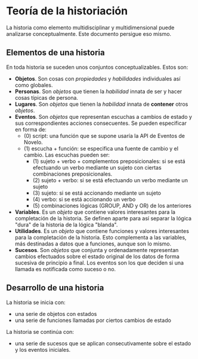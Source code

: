 # Teoría de la historiación

La historia como elemento multidisciplinar y multidimensional puede analizarse conceptualmente. Este documento persigue eso mismo.

## Elementos de una historia

En toda historia se suceden unos conjuntos conceptualizables. Estos son:

- **Objetos**. Son cosas con *propiedades* y *habilidades* individuales así como globales.
- **Personas**. Son *objetos* que tienen la *habilidad* innata de ser y hacer cosas típicas de persona.
- **Lugares**. Son *objetos* que tienen la *habilidad* innata de **contener** otros *objetos*.
- **Eventos**. Son *objetos* que representan escuchas a cambios de estado y sus correspondientes acciones consecuentes. Se pueden especificar en forma de:
  - (0) script: una función que se supone usaría la API de Eventos de Novelo.
  - (1) escucha + función: se especifica una fuente de cambio y el cambio. Las escuchas pueden ser:
    - (1) sujeto + verbo + complementos preposicionales: si se está efectuando un verbo mediante un sujeto con ciertas combinaciones preposicionales.
    - (2) sujeto + verbo: si se está efectuando un verbo mediante un sujeto
    - (3) sujeto: si se está accionando mediante un sujeto
    - (4) verbo: si se está accionando un verbo
    - (5) combinaciones lógicas (GROUP, AND y OR) de los anteriores
- **Variables**. Es un *objeto* que contiene valores interesantes para la completación de la historia. Se definen aparte para así separar la lógica "dura" de la historia de la lógica "blanda".
- **Utilidades**. Es un *objeto* que contiene funciones y valores interesantes para la completación de la historia. Esto complementa a las variables, más destinadas a datos que a funciones, aunque son lo mismo.
- **Sucesos**. Son *objetos* que conjunta y ordenadamente representan cambios efectuados sobre el estado original de los datos de forma sucesiva de principio a final. Los eventos son los que deciden si una llamada es notificada como suceso o no.

## Desarrollo de una historia

La historia se inicia con:
  - una serie de objetos con estados
  - una serie de funciones llamadas por ciertos cambios de estado

La historia se continúa con:
  - una serie de sucesos que se aplican consecutivamente sobre el estado y los eventos iniciales.

## 

